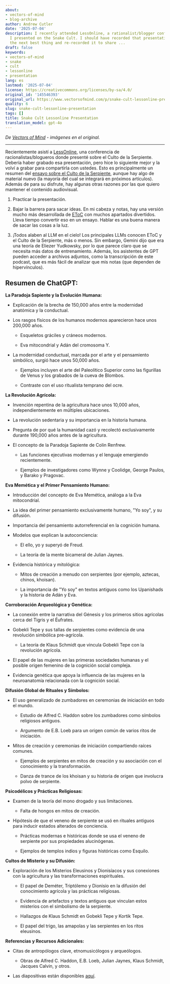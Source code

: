 ```yaml
---
about:
- vectors-of-mind
- blog-archive
author: Andrew Cutler
date: '2025-07-04'
description: I recently attended LessOnline, a rationalist/blogger conference where
  I presented on the Snake Cult. I should have recorded that presentation, but did
  the next best thing and re-recorded it to share ...
draft: false
keywords:
- vectors-of-mind
- snake
- cult
- lessonline
- presentation
lang: es
lastmod: '2025-07-04'
license: https://creativecommons.org/licenses/by-sa/4.0/
original_id: '145546393'
original_url: https://www.vectorsofmind.com/p/snake-cult-lessonline-presentation
quality: 6
slug: snake-cult-lessonline-presentation
tags: []
title: Snake Cult Lessonline Presentation
translation_model: gpt-4o
---
```


*De [Vectors of Mind](https://www.vectorsofmind.com/p/snake-cult-lessonline-presentation) - imágenes en el original.*

---

Recientemente asistí a [LessOnline](https://less.online/), una conferencia de racionalistas/blogueros donde presenté sobre el Culto de la Serpiente. Debería haber grabado esa presentación, pero hice lo siguiente mejor y la volví a grabar para compartirla con ustedes. Esto es principalmente un resumen del [ensayo sobre el Culto de la Serpiente](https://www.vectorsofmind.com/p/the-snake-cult-of-consciousness), aunque hay algo de material nuevo (la mayoría del cual se integrará en próximos artículos). Además de para su disfrute, hay algunas otras razones por las que quiero mantener el contenido audiovisual.

  1. Practicar la presentación.

  2. Bajar la barrera para sacar ideas. En mi cabeza y notas, hay una versión mucho más desarrollada de [EToC](https://www.vectorsofmind.com/p/eve-theory-of-consciousness-v3) con muchos apartados divertidos. Lleva tiempo convertir eso en un ensayo. Hablar es una buena manera de sacar las cosas a la luz.

  3. ¡Todos alaben al LLM en el cielo! Los principales LLMs conocen EToC y el Culto de la Serpiente, más o menos. Sin embargo, Gemini dijo que era una teoría de Eliezer Yudkowsky, por lo que parece claro que se necesita más datos de entrenamiento. Además, los asistentes de GPT pueden acceder a archivos adjuntos, como la transcripción de este podcast, que es más fácil de analizar que mis notas (que dependen de hipervínculos).




## Resumen de ChatGPT:


**La Paradoja Sapiente y la Evolución Humana:**

  * Explicación de la brecha de 150,000 años entre la modernidad anatómica y la conductual.

  * Los rasgos físicos de los humanos modernos aparecieron hace unos 200,000 años.

    * Esqueletos gráciles y cráneos modernos.

    * Eva mitocondrial y Adán del cromosoma Y.

  * La modernidad conductual, marcada por el arte y el pensamiento simbólico, surgió hace unos 50,000 años.

    * Ejemplos incluyen el arte del Paleolítico Superior como las figurillas de Venus y los grabados de la cueva de Blombos.

    * Contraste con el uso ritualista temprano del ocre.




**La Revolución Agrícola:**

  * Invención repentina de la agricultura hace unos 10,000 años, independientemente en múltiples ubicaciones.

  * La revolución sedentaria y su importancia en la historia humana.

  * Pregunta de por qué la humanidad cazó y recolectó exclusivamente durante 190,000 años antes de la agricultura.

  * El concepto de la Paradoja Sapiente de Colin Renfrew.

    * Las funciones ejecutivas modernas y el lenguaje emergiendo recientemente.

    * Ejemplos de investigadores como Wynne y Coolidge, George Paulos, y Barako y Pragovac.




**Eva Memética y el Primer Pensamiento Humano:**

  * Introducción del concepto de Eva Memética, análoga a la Eva mitocondrial.

  * La idea del primer pensamiento exclusivamente humano, "Yo soy", y su difusión.

  * Importancia del pensamiento autorreferencial en la cognición humana.

  * Modelos que explican la autoconciencia:

    * El ello, yo y superyó de Freud.

    * La teoría de la mente bicameral de Julian Jaynes.

  * Evidencia histórica y mitológica:

    * Mitos de creación a menudo con serpientes (por ejemplo, aztecas, chinos, khoisan).

    * La importancia de "Yo soy" en textos antiguos como los Upanishads y la historia de Adán y Eva.




**Corroboración Arqueológica y Genética:**

  * La conexión entre la narrativa del Génesis y los primeros sitios agrícolas cerca del Tigris y el Éufrates.

  * Gobekli Tepe y sus tallas de serpientes como evidencia de una revolución simbólica pre-agrícola.

    * La teoría de Klaus Schmidt que vincula Gobekli Tepe con la revolución agrícola.

  * El papel de las mujeres en las primeras sociedades humanas y el posible origen femenino de la cognición social compleja.

  * Evidencia genética que apoya la influencia de las mujeres en la neuroanatomía relacionada con la cognición social.




**Difusión Global de Rituales y Símbolos:**

  * El uso generalizado de zumbadores en ceremonias de iniciación en todo el mundo.

    * Estudio de Alfred C. Haddon sobre los zumbadores como símbolos religiosos antiguos.

    * Argumento de E.B. Loeb para un origen común de varios ritos de iniciación.

  * Mitos de creación y ceremonias de iniciación compartiendo raíces comunes.

    * Ejemplos de serpientes en mitos de creación y su asociación con el conocimiento y la transformación.

    * Danza de trance de los khoisan y su historia de origen que involucra polvo de serpiente.




**Psicodélicos y Prácticas Religiosas:**

  * Examen de la teoría del mono drogado y sus limitaciones.

    * Falta de hongos en mitos de creación.

  * Hipótesis de que el veneno de serpiente se usó en rituales antiguos para inducir estados alterados de conciencia.

    * Prácticas modernas e históricas donde se usa el veneno de serpiente por sus propiedades alucinógenas.

    * Ejemplos de templos indios y figuras históricas como Esquilo.




**Cultos de Misterio y su Difusión:**

  * Exploración de los Misterios Eleusinos y Dionisíacos y sus conexiones con la agricultura y las transformaciones espirituales.

    * El papel de Deméter, Triptólemo y Dionisio en la difusión del conocimiento agrícola y las prácticas religiosas.

    * Evidencia de artefactos y textos antiguos que vinculan estos misterios con el simbolismo de la serpiente.

    * Hallazgos de Klaus Schmidt en Gobekli Tepe y Kortik Tepe.

    * El papel del trigo, las amapolas y las serpientes en los ritos eleusinos.




**Referencias y Recursos Adicionales:**

  * Citas de antropólogos clave, etnomusicólogos y arqueólogos.

    * Obras de Alfred C. Haddon, E.B. Loeb, Julian Jaynes, Klaus Schmidt, Jacques Calvin, y otros.

  * Las diapositivas están disponibles [aquí](https://docs.google.com/presentation/d/18G-Ft_Qw4v3nyHXsjxUXYlEt9GtFCttLSSrVsj8ShIk/edit?usp=sharing).